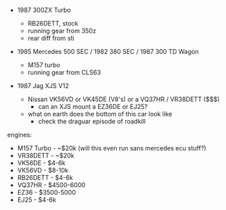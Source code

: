 * 1987 300ZX Turbo
  - RB26DETT, stock
  - running gear from 350z
  - rear diff from sti

* 1985 Mercedes 500 SEC / 1982 380 SEC / 1987 300 TD Wagon
  - M157 turbo
  - running gear from CLS63

* 1987 Jag XJS V12
  - Nissan VK56VD or VK45DE (V8&apos;s) or a VQ37HR / VR38DETT ($$$)
    - can an XJS mount a EZ36DE or EJ25?
  - what on earth does the bottom of this car look like
    - check the draguar episode of roadkill

engines:
  - M157 Turbo - ~$20k (will this even run sans mercedes ecu stuff?)
  - VR38DETT - ~$20k
  - VK56DE - $4-6k
  - VK56VD - $8-10k
  - RB26DETT - $4-6k
  - VQ37HR - $4500-6000
  - EZ36 - $3500-5000
  - EJ25 - $4-6k

